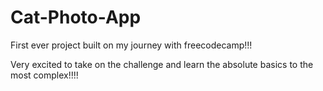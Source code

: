# Cat-Photo-App

First ever project built on my journey with freecodecamp!!!

Very excited to take on the challenge and learn the absolute basics to the most complex!!!!
